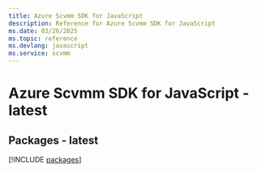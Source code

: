 ```yaml
---
title: Azure Scvmm SDK for JavaScript
description: Reference for Azure Scvmm SDK for JavaScript
ms.date: 03/26/2025
ms.topic: reference
ms.devlang: javascript
ms.service: scvmm
---
```

# Azure Scvmm SDK for JavaScript - latest
## Packages - latest
[!INCLUDE [packages](scvmm-index.md)]